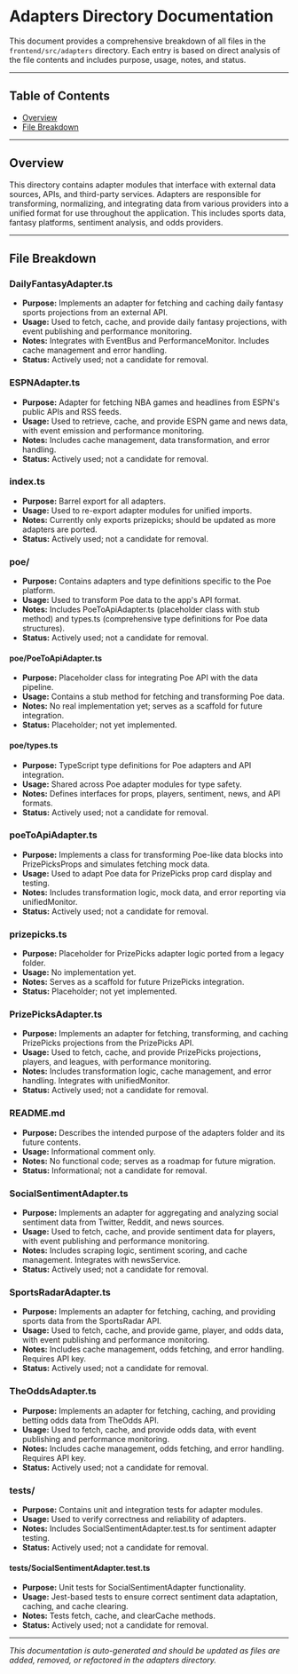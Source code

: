 # Adapters Directory Documentation

This document provides a comprehensive breakdown of all files in the `frontend/src/adapters` directory. Each entry is based on direct analysis of the file contents and includes purpose, usage, notes, and status.

---

## Table of Contents

- [Overview](#overview)
- [File Breakdown](#file-breakdown)

---

## Overview

This directory contains adapter modules that interface with external data sources, APIs, and third-party services. Adapters are responsible for transforming, normalizing, and integrating data from various providers into a unified format for use throughout the application. This includes sports data, fantasy platforms, sentiment analysis, and odds providers.

---

## File Breakdown

### DailyFantasyAdapter.ts

- **Purpose:** Implements an adapter for fetching and caching daily fantasy sports projections from an external API.
- **Usage:** Used to fetch, cache, and provide daily fantasy projections, with event publishing and performance monitoring.
- **Notes:** Integrates with EventBus and PerformanceMonitor. Includes cache management and error handling.
- **Status:** Actively used; not a candidate for removal.

### ESPNAdapter.ts

- **Purpose:** Adapter for fetching NBA games and headlines from ESPN's public APIs and RSS feeds.
- **Usage:** Used to retrieve, cache, and provide ESPN game and news data, with event emission and performance monitoring.
- **Notes:** Includes cache management, data transformation, and error handling.
- **Status:** Actively used; not a candidate for removal.

### index.ts

- **Purpose:** Barrel export for all adapters.
- **Usage:** Used to re-export adapter modules for unified imports.
- **Notes:** Currently only exports prizepicks; should be updated as more adapters are ported.
- **Status:** Actively used; not a candidate for removal.

### poe/

- **Purpose:** Contains adapters and type definitions specific to the Poe platform.
- **Usage:** Used to transform Poe data to the app's API format.
- **Notes:** Includes PoeToApiAdapter.ts (placeholder class with stub method) and types.ts (comprehensive type definitions for Poe data structures).
- **Status:** Actively used; not a candidate for removal.

#### poe/PoeToApiAdapter.ts

- **Purpose:** Placeholder class for integrating Poe API with the data pipeline.
- **Usage:** Contains a stub method for fetching and transforming Poe data.
- **Notes:** No real implementation yet; serves as a scaffold for future integration.
- **Status:** Placeholder; not yet implemented.

#### poe/types.ts

- **Purpose:** TypeScript type definitions for Poe adapters and API integration.
- **Usage:** Shared across Poe adapter modules for type safety.
- **Notes:** Defines interfaces for props, players, sentiment, news, and API formats.
- **Status:** Actively used; not a candidate for removal.

### poeToApiAdapter.ts

- **Purpose:** Implements a class for transforming Poe-like data blocks into PrizePicksProps and simulates fetching mock data.
- **Usage:** Used to adapt Poe data for PrizePicks prop card display and testing.
- **Notes:** Includes transformation logic, mock data, and error reporting via unifiedMonitor.
- **Status:** Actively used; not a candidate for removal.

### prizepicks.ts

- **Purpose:** Placeholder for PrizePicks adapter logic ported from a legacy folder.
- **Usage:** No implementation yet.
- **Notes:** Serves as a scaffold for future PrizePicks integration.
- **Status:** Placeholder; not yet implemented.

### PrizePicksAdapter.ts

- **Purpose:** Implements an adapter for fetching, transforming, and caching PrizePicks projections from the PrizePicks API.
- **Usage:** Used to fetch, cache, and provide PrizePicks projections, players, and leagues, with performance monitoring.
- **Notes:** Includes transformation logic, cache management, and error handling. Integrates with unifiedMonitor.
- **Status:** Actively used; not a candidate for removal.

### README.md

- **Purpose:** Describes the intended purpose of the adapters folder and its future contents.
- **Usage:** Informational comment only.
- **Notes:** No functional code; serves as a roadmap for future migration.
- **Status:** Informational; not a candidate for removal.

### SocialSentimentAdapter.ts

- **Purpose:** Implements an adapter for aggregating and analyzing social sentiment data from Twitter, Reddit, and news sources.
- **Usage:** Used to fetch, cache, and provide sentiment data for players, with event publishing and performance monitoring.
- **Notes:** Includes scraping logic, sentiment scoring, and cache management. Integrates with newsService.
- **Status:** Actively used; not a candidate for removal.

### SportsRadarAdapter.ts

- **Purpose:** Implements an adapter for fetching, caching, and providing sports data from the SportsRadar API.
- **Usage:** Used to fetch, cache, and provide game, player, and odds data, with event publishing and performance monitoring.
- **Notes:** Includes cache management, odds fetching, and error handling. Requires API key.
- **Status:** Actively used; not a candidate for removal.

### TheOddsAdapter.ts

- **Purpose:** Implements an adapter for fetching, caching, and providing betting odds data from TheOdds API.
- **Usage:** Used to fetch, cache, and provide odds data, with event publishing and performance monitoring.
- **Notes:** Includes cache management, odds fetching, and error handling. Requires API key.
- **Status:** Actively used; not a candidate for removal.

### **tests**/

- **Purpose:** Contains unit and integration tests for adapter modules.
- **Usage:** Used to verify correctness and reliability of adapters.
- **Notes:** Includes SocialSentimentAdapter.test.ts for sentiment adapter testing.
- **Status:** Actively used; not a candidate for removal.

#### **tests**/SocialSentimentAdapter.test.ts

- **Purpose:** Unit tests for SocialSentimentAdapter functionality.
- **Usage:** Jest-based tests to ensure correct sentiment data adaptation, caching, and cache clearing.
- **Notes:** Tests fetch, cache, and clearCache methods.
- **Status:** Actively used; not a candidate for removal.

---

_This documentation is auto-generated and should be updated as files are added, removed, or refactored in the adapters directory._

